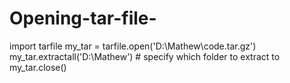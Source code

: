 # Opening-tar-file-
import tarfile
my_tar = tarfile.open('D:\Mathew\code.tar.gz')
my_tar.extractall('D:\Mathew') # specify which folder to extract to
my_tar.close()
